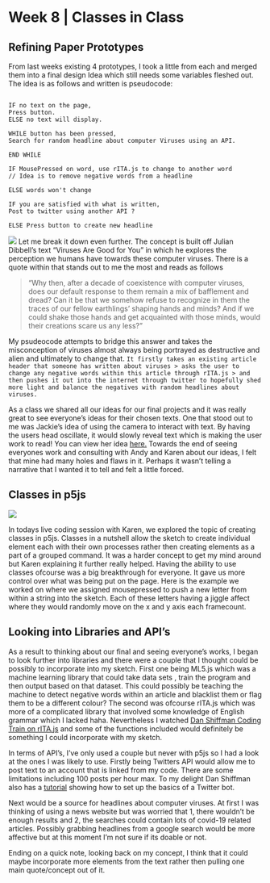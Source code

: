 # Week 8  | Classes in Class
## Refining Paper Prototypes
From last weeks existing 4 prototypes, I took a little from each and merged them into a final design Idea which still needs some variables fleshed out. The idea is as follows and written is pseudocode: 


``` // VIRUSES AREN'T BAD I PROMISE

IF no text on the page, 
Press button.
ELSE no text will display. 

WHILE button has been pressed, 
Search for random headline about computer Viruses using an API. 

END WHILE

IF MousePressed on word, use rITA.js to change to another word
// Idea is to remove negative words from a headline

ELSE words won't change

IF you are satisfied with what is written, 
Post to twitter using another API ?

ELSE Press button to create new headline 
```
![](5.gif)
Let me break it down even further. The concept is built off Julian Dibbell’s text “Viruses Are Good for You” in which he explores the perception we humans have towards these computer viruses. There is a quote within that stands out to me the most and reads as follows 

> “Why then, after a decade of coexistence with computer viruses, does our default response to them remain a mix of bafflement and dread? Can it be that we somehow refuse to recognize in them the traces of our fellow earthlings’ shaping hands and minds? And if we could shake those hands and get acquainted with those minds, would their creations scare us any less?” 

My psudeocode attempts to bridge this answer and takes the misconception of viruses almost always being portrayed as destructive and alien and ultimately to change that. 
``` It firstly takes an existing article header that someone has written about viruses > asks the user to change any negative words within this article through rITA.js > and then pushes it out into the internet through twitter to hopefully shed more light and balance the negatives with random headlines about viruses. ```

As a class we shared all our ideas for our final projects and it was really great to see everyone’s ideas for their chosen texts. One that stood out to me was Jackie’s idea of using the camera to interact with text. By having the users head oscillate, it would slowly reveal text which is making the user work to read! You can view her idea [here.](https://github.com/jackieliiu/CODEWORDS/tree/master/Week08) 
Towards the end of seeing everyones work and consulting with Andy and Karen about our ideas, I felt that mine had many holes and flaws in it. Perhaps it wasn’t telling a narrative that I wanted it to tell and felt a little forced. 

## Classes in p5js

![](22.PNG)

In todays live coding session with Karen, we explored the topic of creating classes in p5js. Classes in a nutshell allow the sketch to create individual element each with their own processes rather then creating elements as a part of a grouped command. It was a harder concept to get my mind around but Karen explaining it further really helped. Having the ability to use classes ofcourse was a big breakthrough for everyone. It gave us more control over what was being put on the page. Here is the example we worked on where we assigned mousepressed to push a new letter from within a string into the sketch. Each of these letters having a jiggle affect where they would randomly move on the x and y axis each framecount. 

## Looking into Libraries and API’s
As a result to thinking about our final and seeing everyone’s works, I began to look further into libraries and there were a couple that I thought could be possibly to incorporate into my sketch. First one being ML5.js which was a machine learning library that could take data sets , train the program and then output based on that dataset. This could possibly be teaching the machine to detect negative words within an article and blacklist them or flag them to be a different colour?
The second was ofcourse rITA.js which was more of a complicated library that involved some knowledge of English grammar which I lacked haha. Nevertheless I watched [Dan Shiffman Coding Train on rITA.js](https://www.youtube.com/watch?v=lIPEvh8HbGQ&ab_channel=TheCodingTrain&t=690s) and some of the functions included would definitely be something I could incorporate with my sketch.  
 

In terms of API’s, I’ve only used a couple but never with p5js so I had a look at the ones I was likely to use. Firstly being Twitters API would allow me to post text to an account that is linked from my code. There are some limitations including 100 posts per hour max. To my delight Dan Shiffman also has a [tutorial](https://www.youtube.com/watch?v=7-nX3YOC4OA&ab_channel=TheCodingTrain ) showing how to set up the basics of a Twitter bot.


Next would be a source for headlines about computer viruses. At first I was thinking of using a news website but was worried that 1, there wouldn’t be enough results and 2, the searches could contain lots of covid-19 related articles. Possibly grabbing headlines from a google search would be more affective but at this moment I’m not sure if its doable or not.  

Ending on a quick note, looking back on my concept, I think that it could maybe incorporate more elements from the text rather then pulling one main quote/concept out of it. 


